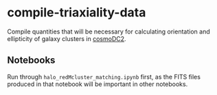 # compile-triaxiality-data
Compile quantities that will be necessary for calculating orientation and ellipticity of galaxy clusters in [cosmoDC2](https://github.com/LSSTDESC/cosmodc2).

## Notebooks
Run through `halo_redMcluster_matching.ipynb` first, as the FITS files produced in that notebook will be important in other notebooks.
